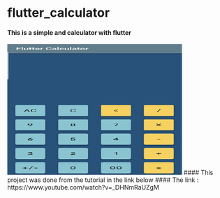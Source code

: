 # flutter_calculator

#### This is a simple and calculator with flutter 
<img src="lib/assets/1.jpg" alt="alt text" width="400" height="300">
#### This project was done from the tutorial in the link below
#### The link : https://www.youtube.com/watch?v=_DHNmRaUZgM
